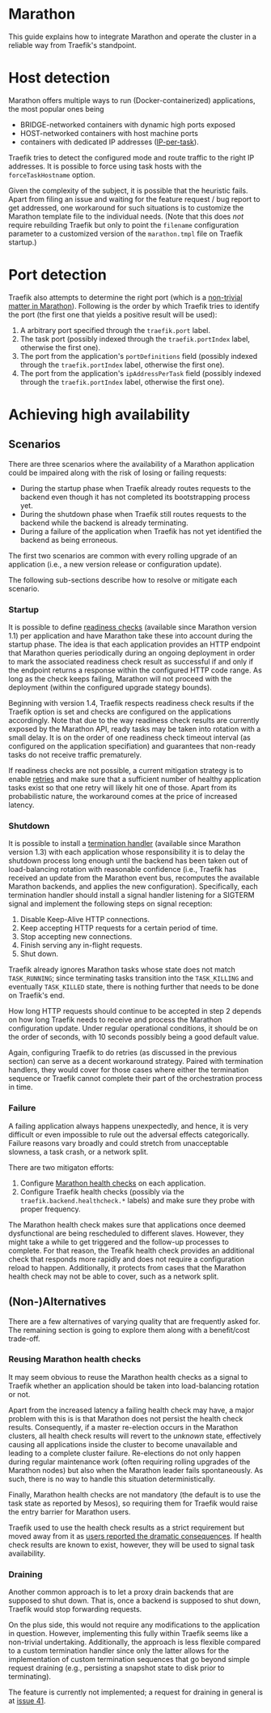 # Marathon

This guide explains how to integrate Marathon and operate the cluster in a reliable way from Traefik's standpoint.

# Host detection

Marathon offers multiple ways to run (Docker-containerized) applications, the most popular ones being

- BRIDGE-networked containers with dynamic high ports exposed
- HOST-networked containers with host machine ports
- containers with dedicated IP addresses ([IP-per-task](https://mesosphere.github.io/marathon/docs/ip-per-task.html)).

Traefik tries to detect the configured mode and route traffic to the right IP addresses. It is possible to force using task hosts with the `forceTaskHostname` option.

Given the complexity of the subject, it is possible that the heuristic fails. Apart from filing an issue and waiting for the feature request / bug report to get addressed, one workaround for such situations is to customize the Marathon template file to the individual needs. (Note that this does _not_ require rebuilding Traefik but only to point the `filename` configuration parameter to a customized version of the `marathon.tmpl` file on Traefik startup.)

# Port detection

Traefik also attempts to determine the right port (which is a [non-trivial matter in Marathon](https://mesosphere.github.io/marathon/docs/ports.html)). Following is the order by which Traefik tries to identify the port (the first one that yields a positive result will be used):

1. A arbitrary port specified through the `traefik.port` label.
1. The task port (possibly indexed through the `traefik.portIndex` label, otherwise the first one).
1. The port from the application's `portDefinitions` field (possibly indexed through the `traefik.portIndex` label, otherwise the first one).
1. The port from the application's `ipAddressPerTask` field (possibly indexed through the `traefik.portIndex` label, otherwise the first one).

# Achieving high availability

## Scenarios

There are three scenarios where the availability of a Marathon application could be impaired along with the risk of losing or failing requests:

- During the startup phase when Traefik already routes requests to the backend even though it has not completed its bootstrapping process yet.
- During the shutdown phase when Traefik still routes requests to the backend while the backend is already terminating.
- During a failure of the application when Traefik has not yet identified the backend as being erroneous.

The first two scenarios are common with every rolling upgrade of an application (i.e., a new version release or configuration update).

The following sub-sections describe how to resolve or mitigate each scenario.

### Startup

It is possible to define [readiness checks](https://mesosphere.github.io/marathon/docs/readiness-checks.html) (available since Marathon version 1.1) per application and have Marathon take these into account during the startup phase. The idea is that each application provides an HTTP endpoint that Marathon queries periodically during an ongoing deployment in order to mark the associated readiness check result as successful if and only if the endpoint returns a response within the configured HTTP code range. As long as the check keeps failing, Marathon will not proceed with the deployment (within the configured upgrade stategy bounds).

Beginning with version 1.4, Traefik respects readiness check results if the Traefik option is set and checks are configured on the applications accordingly. Note that due to the way readiness check results are currently exposed by the Marathon API, ready tasks may be taken into rotation with a small delay. It is on the order of one readiness check timeout interval (as configured on the application specifiation) and guarantees that non-ready tasks do not receive traffic prematurely.

If readiness checks are not possible, a current mitigation strategy is to enable [retries](http://docs.traefik.io/toml/#retry-configuration) and make sure that a sufficient number of healthy application tasks exist so that one retry will likely hit one of those. Apart from its probabilistic nature, the workaround comes at the price of increased latency.

### Shutdown

It is possible to install a [termination handler](https://mesosphere.github.io/marathon/docs/health-checks.html) (available since Marathon version 1.3) with each application whose responsibility it is to delay the shutdown process long enough until the backend has been taken out of load-balancing rotation with reasonable confidence (i.e., Traefik has received an update from the Marathon event bus, recomputes the available Marathon backends, and applies the new configuration). Specifically, each termination handler should install a signal handler listening for a SIGTERM signal and implement the following steps on signal reception:

1. Disable Keep-Alive HTTP connections.
1. Keep accepting HTTP requests for a certain period of time.
1. Stop accepting new connections.
1. Finish serving any in-flight requests.
1. Shut down.

Traefik already ignores Marathon tasks whose state does not match `TASK_RUNNING`; since terminating tasks transition into the `TASK_KILLING` and eventually `TASK_KILLED` state, there is nothing further that needs to be done on Traefik's end.

How long HTTP requests should continue to be accepted in step 2 depends on how long Traefik needs to receive and process the Marathon configuration update. Under regular operational conditions, it should be on the order of seconds, with 10 seconds possibly being a good default value.

Again, configuring Traefik to do retries (as discussed in the previous section) can serve as a decent workaround strategy. Paired with termination handlers, they would cover for those cases where either the termination sequence or Traefik cannot complete their part of the orchestration process in time.

### Failure

A failing application always happens unexpectedly, and hence, it is very difficult or even impossible to rule out the adversal effects categorically. Failure reasons vary broadly and could stretch from unacceptable slowness, a task crash, or a network split.

There are two mitigaton efforts:

1. Configure [Marathon health checks](https://mesosphere.github.io/marathon/docs/health-checks.html) on each application.
1. Configure Traefik health checks (possibly via the `traefik.backend.healthcheck.*` labels) and make sure they probe with proper frequency.

The Marathon health check makes sure that applications once deemed dysfunctional are being rescheduled to different slaves. However, they might take a while to get triggered and the follow-up processes to complete. For that reason, the Treafik health check provides an additional check that responds more rapidly and does not require a configuration reload to happen. Additionally, it protects from cases that the Marathon health check may not be able to cover, such as a network split.

## (Non-)Alternatives

There are a few alternatives of varying quality that are frequently asked for. The remaining section is going to explore them along with a benefit/cost trade-off.

### Reusing Marathon health checks

It may seem obvious to reuse the Marathon health checks as a signal to Traefik whether an application should be taken into load-balancing rotation or not.

Apart from the increased latency a failing health check may have, a major problem with this is is that Marathon does not persist the health check results. Consequently, if a master re-election occurs in the Marathon clusters, all health check results will revert to the _unknown_ state, effectively causing all applications inside the cluster to become unavailable and leading to a complete cluster failure. Re-elections do not only happen during regular maintenance work (often requiring rolling upgrades of the Marathon nodes) but also when the Marathon leader fails spontaneously. As such, there is no way to handle this situation deterministically.

Finally, Marathon health checks are not mandatory (the default is to use the task state as reported by Mesos), so requiring them for Traefik would raise the entry barrier for Marathon users.

Traefik used to use the health check results as a strict requirement but moved away from it as [users reported the dramatic consequences](https://github.com/containous/traefik/issues/653). If health check results are known to exist, however, they will be used to signal task availability.

### Draining

Another common approach is to let a proxy drain backends that are supposed to shut down. That is, once a backend is supposed to shut down, Traefik would stop forwarding requests.

On the plus side, this would not require any modifications to the application in question. However, implementing this fully within Traefik seems like a non-trivial undertaking. Additionally, the approach is less flexible compared to a custom termination handler since only the latter allows for the implementation of custom termination sequences that go beyond simple request draining (e.g., persisting a snapshot state to disk prior to terminating).

The feature is currently not implemented; a request for draining in general is at [issue 41](https://github.com/containous/traefik/issues/41).
